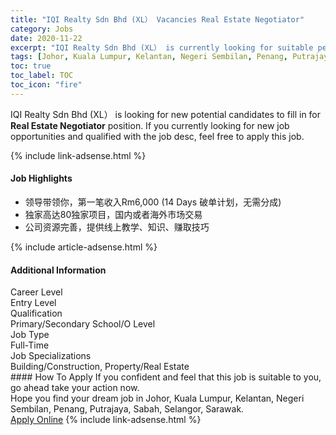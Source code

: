 ```yaml
---
title: "IQI Realty Sdn Bhd (XL） Vacancies Real Estate Negotiator" 
category: Jobs 
date: 2020-11-22 
excerpt: "IQI Realty Sdn Bhd (XL） is currently looking for suitable person to fill in the Real Estate Negotiator which positioned at Johor, Kuala Lumpur, Kelantan, Negeri Sembilan, Penang, Putrajaya, Sabah, Selangor, Sarawak" 
tags: [Johor, Kuala Lumpur, Kelantan, Negeri Sembilan, Penang, Putrajaya, Sabah, Selangor, Sarawak] 
toc: true 
toc_label: TOC 
toc_icon: "fire" 
--- 
```


<p>IQI Realty Sdn Bhd (XL） is looking for new potential candidates to fill in for <b>Real Estate Negotiator</b> position. If you currently looking for new job opportunities and qualified with the job desc, feel free to apply this job.
</p>{% include link-adsense.html %} 
<div><div><div><h4>Job Highlights</h4></div></div><div><ul><li><div><div><div><div></div></div></div><div><span>&#39046;&#23548;&#24102;&#39046;&#20320;&#65292;&#31532;&#19968;&#31508;&#25910;&#20837;Rm6,000 (14 Days &#30772;&#21333;&#35745;&#21010;&#65292;&#26080;&#38656;&#20998;&#25104;)</span></div></div></li><li><div><div><div><div></div></div></div><div><span>&#29420;&#23478;&#39640;&#36798;80&#29420;&#23478;&#39033;&#30446;&#65292;&#22269;&#20869;&#25110;&#32773;&#28023;&#22806;&#24066;&#22330;&#20132;&#26131;</span></div></div></li><li><div><div><div><div></div></div></div><div><span>&#20844;&#21496;&#36164;&#28304;&#23436;&#21892;&#65292;&#25552;&#20379;&#32447;&#19978;&#25945;&#23398;&#12289;&#30693;&#35782;&#12289;&#36186;&#21462;&#25216;&#24039;</span></div></div></li></ul></div></div> 
{% include article-adsense.html %} 
<div><div><div><h4>Additional Information</h4></div></div><div><div><div><div><div><div><div><div><span>Career Level</span></div></div><div><span>Entry Level</span></div></div></div></div><div><div><div><div><div><span>Qualification</span></div></div><div><span>Primary/Secondary School/O Level</span></div></div></div></div><div><div><div><div><div><span>Job Type</span></div></div><div><span>Full-Time</span></div></div></div></div><div><div><div><div><div><span>Job Specializations</span></div></div><div><span>Building/Construction, Property/Real Estate</span></div></div></div></div></div></div></div></div> 
#### How To Apply 
If you confident and feel that this job is suitable to you, go ahead take your action now. <br/> 
Hope you find your dream job in Johor, Kuala Lumpur, Kelantan, Negeri Sembilan, Penang, Putrajaya, Sabah, Selangor, Sarawak. <br/> 
<a href="https://www.jobstreet.com.my/en/job/real-estate-negotiator-4423102?jobId=jobstreet-my-job-4423102&sectionRank=5&token=0~edb867b8-9f6c-44ec-925d-d652e1a4a829&fr=SRP%20View%20In%20New%20Ta" class="btn btn--info" target="_blank" rel="nofollow noopenner">Apply Online</a> 
{% include link-adsense.html %} 